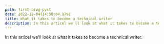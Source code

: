 ```yaml
---
path: first-blog-post
date: 2022-12-04T14:50:04.979Z
title: What it takes to become a technical writer
description: In this articel we'll look at what it takes to become a technical writer
---
```


In this articel we'll look at what it takes to become a technical writer.
